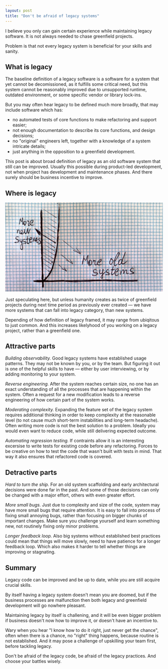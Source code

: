 ```yaml
---
layout: post
title: "Don't be afraid of legacy systems"
---
```


I believe you only can gain certain experience while maintaining legacy software.
It is not always needed to chase greenfield projects.

Problem is that not every legacy system is beneficial for your skills and sanity.

## What is legacy

The baseline definition of a legacy software is a software for a system that yet cannot be decomissioned, as it fulfills some critical need, but this system cannot be reasonably improved due to unsupported runtime, outdated environment, or some specific vendor or library lock-ins.

But you may often hear legacy to be defined much more broadly, that may include software which has:
 - no automated tests of core functions to make refactoring and support easier;
 - not enough documentation to describe its core functions, and design decisions;
 - no "original" engineers left, together with a knowledge of a system intricate details;
 - just anything in the opposition to a greenfield development.

This post is about broad definition of legacy as an old software system that still can be improved. Usually this possible during product-led development, not when project has development and maintenance phases. And there surely should be business incentive to improve.

## Where is legacy

![Exponential chart](/assets/images/dont-disregard-legacy/exponential_ed.jpg)

Just speculating here, but unless humanity creates as twice of greenfield projects during next time period as previously ever created &mdash; we have more systems that can fall into legacy category, than new systems.

Depending of how definition of legacy framed, it may range from ubiqitous to just common. And this increases likelyhood of you working on a legacy project, rather than a greenfield one.

## Attractive parts

_Building observability._ Good legacy systems have established usage patterns. They may not be known by you, or by the team. But figuring it out is one of the helpful skills to have &mdash; either by user interviewing, or by adding monitoring to your system.

_Reverse engineering._ After the system reaches certain size, no one has an exact understanding of all the processes that are happening within the system. Often a request for a new modification leads to a reverse engineering of how certain part of the system works. 

_Moderating complexity._ Expanding the feature set of the legacy system requires additional thinking in order to keep complexity at the reasonable level (to not cause much short-term instabilities and long-term headache). Often writing more code is not the best solution to a problem. Ideally you would even want to reduce code, while still delivering expected outcome.

_Automating regression testing._ If contraints allow it is an interesting excersise to write tests for existing code before any refactoring. Forces to be creative on how to test the code that wasn't built with tests in mind. That way it also ensures that refactored code is covered.

## Detractive parts

_Hard to turn the ship._ For an old system scaffolding and early architectural decisions were done far in the past. And some of those decisions can only be changed with a major effort, others with even greater effort.

_More small bugs._ Just due to complexity and size of the code, system may have more small bugs that require attention. It is easy to fall into process of fixing small annoying bugs, rather than focusing on bigger chunks of important changes. Make sure you challenge yourself and learn something new, not routinely fixing only minor problems.

_Longer feedback loop._ Also big systems without established best practices could mean that things will move slowly, need to have patience for a longer feedback loop. Which also makes it harder to tell whether things are improving or stagnating.

## Summary

Legacy code can be improved and be up to date, while you are still acquire crucial skills.

By itself having a legacy system doesn't mean you are doomed, but if the business processes are malfunction then both legacy and greenfield development will go nowhere pleasant.

Maintaining legacy by itself is challening, and it will be even bigger problem if business doesn't now how to improve it, or doesn't have an incentive to.

Wary when you hear "I know how to do it right, just never get the chance", often when there is a chance, no "right" thing happens, because routine is not established. And it may pose a challenge of upskilling your team first, before tackling legacy.

Don't be afraid of the legacy code, be afraid of the legacy practices. And choose your battles wisely.
